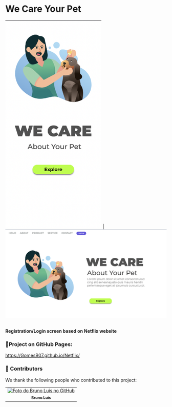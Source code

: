 
# We Care Your Pet

<img width="300" alt="print projeto" src="https://github.com/GomesB07/We-Care-Your-Pet/blob/master/img/Prints/Print-1.png"> |
<img width="600" alt="print projeto" src="https://github.com/GomesB07/We-Care-Your-Pet/blob/master/img/Prints/Print-2.png">

##

<strong>Registration/Login screen based on Netflix website</strong>

### 📄Project on GitHub Pages:

https://GomesB07.github.io/Netflix/

### 🤝 Contributors
We thank the following people who contributed to this project:

<table>
  <tr>
    <td align="center">
      <a href="#">
        <img src="https://user-images.githubusercontent.com/93354781/139967887-3c73c17c-d82b-4b46-ac35-40669f06e941.gif" width="200px;" alt="Foto do Bruno Luis no GitHub"/><br>
        <sub>
          <b>Bruno Luis</b>
        </sub>
      </a>
    </td>
  </tr>
</table>


